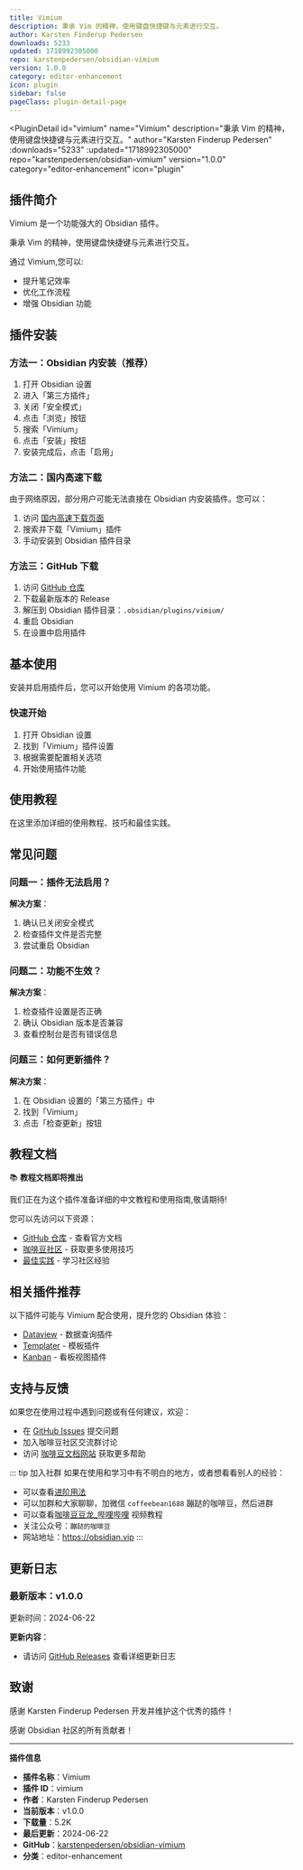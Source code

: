 ```yaml
---
title: Vimium
description: 秉承 Vim 的精神，使用键盘快捷键与元素进行交互。
author: Karsten Finderup Pedersen
downloads: 5233
updated: 1718992305000
repo: karstenpedersen/obsidian-vimium
version: 1.0.0
category: editor-enhancement
icon: plugin
sidebar: false
pageClass: plugin-detail-page
---
```


<PluginDetail
  id="vimium"
  name="Vimium"
  description="秉承 Vim 的精神，使用键盘快捷键与元素进行交互。"
  author="Karsten Finderup Pedersen"
  :downloads="5233"
  :updated="1718992305000"
  repo="karstenpedersen/obsidian-vimium"
  version="1.0.0"
  category="editor-enhancement"
  icon="plugin"
>

<!-- AUTO_GENERATED_START -->
## 插件简介

Vimium 是一个功能强大的 Obsidian 插件。

秉承 Vim 的精神，使用键盘快捷键与元素进行交互。

通过 Vimium,您可以:

- 提升笔记效率
- 优化工作流程
- 增强 Obsidian 功能

<!-- AUTO_GENERATED_END -->

<!-- AUTO_GENERATED_START -->
## 插件安装

### 方法一：Obsidian 内安装（推荐）

1. 打开 Obsidian 设置
2. 进入「第三方插件」
3. 关闭「安全模式」
4. 点击「浏览」按钮
5. 搜索「Vimium」
6. 点击「安装」按钮
7. 安装完成后，点击「启用」

### 方法二：国内高速下载

由于网络原因，部分用户可能无法直接在 Obsidian 内安装插件。您可以：

1. 访问 [国内高速下载页面](/zh/documentation/obsidian-plugins-download.html)
2. 搜索并下载「Vimium」插件
3. 手动安装到 Obsidian 插件目录

### 方法三：GitHub 下载

1. 访问 [GitHub 仓库](https://github.com/karstenpedersen/obsidian-vimium)
2. 下载最新版本的 Release
3. 解压到 Obsidian 插件目录：`.obsidian/plugins/vimium/`
4. 重启 Obsidian
5. 在设置中启用插件

## 基本使用

安装并启用插件后，您可以开始使用 Vimium 的各项功能。

### 快速开始

1. 打开 Obsidian 设置
2. 找到「Vimium」插件设置
3. 根据需要配置相关选项
4. 开始使用插件功能

<!-- AUTO_GENERATED_END -->

<!-- CUSTOM_CONTENT_START:tutorial -->
## 使用教程

在这里添加详细的使用教程、技巧和最佳实践。

<!-- CUSTOM_CONTENT_END:tutorial -->

<!-- SHARED_CONTENT_START -->
## 常见问题

### 问题一：插件无法启用？

**解决方案**：
1. 确认已关闭安全模式
2. 检查插件文件是否完整
3. 尝试重启 Obsidian

### 问题二：功能不生效？

**解决方案**：
1. 检查插件设置是否正确
2. 确认 Obsidian 版本是否兼容
3. 查看控制台是否有错误信息

### 问题三：如何更新插件？

**解决方案**：
1. 在 Obsidian 设置的「第三方插件」中
2. 找到「Vimium」
3. 点击「检查更新」按钮

## 教程文档

📚 **教程文档即将推出**

我们正在为这个插件准备详细的中文教程和使用指南,敬请期待!

您可以先访问以下资源：
- [GitHub 仓库](https://github.com/karstenpedersen/obsidian-vimium) - 查看官方文档
- [咖啡豆社区](/zh/bases/) - 获取更多使用技巧
- [最佳实践](/zh/best-practices/) - 学习社区经验

## 相关插件推荐

以下插件可能与 Vimium 配合使用，提升您的 Obsidian 体验：

- [Dataview](/zh/plugins/dataview.html) - 数据查询插件
- [Templater](/zh/plugins/templater-obsidian.html) - 模板插件
- [Kanban](/zh/plugins/obsidian-kanban.html) - 看板视图插件

## 支持与反馈

如果您在使用过程中遇到问题或有任何建议，欢迎：

- 在 [GitHub Issues](https://github.com/karstenpedersen/obsidian-vimium/issues) 提交问题
- 加入咖啡豆社区交流群讨论
- 访问 [咖啡豆文档网站](https://obsidian.vip) 获取更多帮助

::: tip 加入社群
如果在使用和学习中有不明白的地方，或者想看看别人的经验：
- 可以查看[进阶用法](/zh/advanced)
- 可以加群和大家聊聊，加微信 `coffeebean1688` 蹦跶的咖啡豆，然后进群
- 可以查看[咖啡豆豆龙_哔哩哔哩](https://space.bilibili.com/618777356) 视频教程
- 关注公众号：`蹦跶的咖啡豆`
- 网站地址：https://obsidian.vip
:::
<!-- SHARED_CONTENT_END -->

<!-- AUTO_GENERATED_START -->
## 更新日志

### 最新版本：v1.0.0

更新时间：2024-06-22

**更新内容**：
- 请访问 [GitHub Releases](https://github.com/karstenpedersen/obsidian-vimium/releases) 查看详细更新日志

## 致谢

感谢 Karsten Finderup Pedersen 开发并维护这个优秀的插件！

感谢 Obsidian 社区的所有贡献者！

---

**插件信息**
- **插件名称**：Vimium
- **插件 ID**：vimium
- **作者**：Karsten Finderup Pedersen
- **当前版本**：v1.0.0
- **下载量**：5.2K
- **最后更新**：2024-06-22
- **GitHub**：[karstenpedersen/obsidian-vimium](https://github.com/karstenpedersen/obsidian-vimium)
- **分类**：editor-enhancement
<!-- AUTO_GENERATED_END -->

</PluginDetail>

